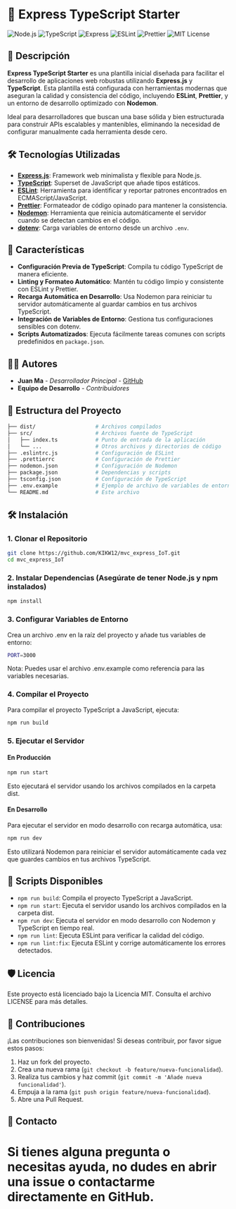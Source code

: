 # 🚀 Express TypeScript Starter

![Node.js](https://img.shields.io/badge/node-v20.9.0-green.svg)
![TypeScript](https://img.shields.io/badge/typescript-5.6.2-blue.svg)
![Express](https://img.shields.io/badge/express-4.21.0-brightgreen.svg)
![ESLint](https://img.shields.io/badge/ESLint-9.11.1-red.svg)
![Prettier](https://img.shields.io/badge/Prettier-3.3.3-yellow.svg)
![MIT License](https://img.shields.io/badge/License-MIT-blue.svg)

## 📝 Descripción

**Express TypeScript Starter** es una plantilla inicial diseñada para facilitar el desarrollo de aplicaciones web robustas utilizando **Express.js** y **TypeScript**. Esta plantilla está configurada con herramientas modernas que aseguran la calidad y consistencia del código, incluyendo **ESLint**, **Prettier**, y un entorno de desarrollo optimizado con **Nodemon**.

Ideal para desarrolladores que buscan una base sólida y bien estructurada para construir APIs escalables y mantenibles, eliminando la necesidad de configurar manualmente cada herramienta desde cero.

## 🛠️ Tecnologías Utilizadas

- **[Express.js](https://expressjs.com/)**: Framework web minimalista y flexible para Node.js.
- **[TypeScript](https://www.typescriptlang.org/)**: Superset de JavaScript que añade tipos estáticos.
- **[ESLint](https://eslint.org/)**: Herramienta para identificar y reportar patrones encontrados en ECMAScript/JavaScript.
- **[Prettier](https://prettier.io/)**: Formateador de código opinado para mantener la consistencia.
- **[Nodemon](https://nodemon.io/)**: Herramienta que reinicia automáticamente el servidor cuando se detectan cambios en el código.
- **[dotenv](https://github.com/motdotla/dotenv)**: Carga variables de entorno desde un archivo `.env`.

## 🌟 Características

- **Configuración Previa de TypeScript**: Compila tu código TypeScript de manera eficiente.
- **Linting y Formateo Automático**: Mantén tu código limpio y consistente con ESLint y Prettier.
- **Recarga Automática en Desarrollo**: Usa Nodemon para reiniciar tu servidor automáticamente al guardar cambios en tus archivos TypeScript.
- **Integración de Variables de Entorno**: Gestiona tus configuraciones sensibles con dotenv.
- **Scripts Automatizados**: Ejecuta fácilmente tareas comunes con scripts predefinidos en `package.json`.

## 👨‍💻 Autores

- **Juan Ma** - _Desarrollador Principal_ - [GitHub](https://github.com/KIKW12)
- **Equipo de Desarrollo** - _Contribuidores_

## 📂 Estructura del Proyecto

```bash
├── dist/                   # Archivos compilados
├── src/                    # Archivos fuente de TypeScript
│   ├── index.ts            # Punto de entrada de la aplicación
│   └── ...                 # Otros archivos y directorios de código
├── .eslintrc.js            # Configuración de ESLint
├── .prettierrc             # Configuración de Prettier
├── nodemon.json            # Configuración de Nodemon
├── package.json            # Dependencias y scripts
├── tsconfig.json           # Configuración de TypeScript
├── .env.example            # Ejemplo de archivo de variables de entorno
└── README.md               # Este archivo
```

## 🛠️ Instalación

### 1. Clonar el Repositorio

```bash
git clone https://github.com/KIKW12/mvc_express_IoT.git
cd mvc_express_IoT
```

### 2. Instalar Dependencias (Asegúrate de tener Node.js y npm instalados)

```bash
npm install
```

### 3. Configurar Variables de Entorno

Crea un archivo .env en la raíz del proyecto y añade tus variables de entorno:

```bash
PORT=3000
```

Nota: Puedes usar el archivo .env.example como referencia para las variables necesarias.

### 4. Compilar el Proyecto

Para compilar el proyecto TypeScript a JavaScript, ejecuta:

```bash
npm run build
```

### 5. Ejecutar el Servidor

#### En Producción

```bash
npm run start
```

Esto ejecutará el servidor usando los archivos compilados en la carpeta dist.

#### En Desarrollo

Para ejecutar el servidor en modo desarrollo con recarga automática, usa:

```bash
npm run dev
```

Esto utilizará Nodemon para reiniciar el servidor automáticamente cada vez que guardes cambios en tus archivos TypeScript.

## 📜 Scripts Disponibles

- `npm run build`: Compila el proyecto TypeScript a JavaScript.
- `npm run start`: Ejecuta el servidor usando los archivos compilados en la carpeta dist.
- `npm run dev`: Ejecuta el servidor en modo desarrollo con Nodemon y TypeScript en tiempo real.
- `npm run lint`: Ejecuta ESLint para verificar la calidad del código.
- `npm run lint:fix`: Ejecuta ESLint y corrige automáticamente los errores detectados.

## 🛡️ Licencia

Este proyecto está licenciado bajo la Licencia MIT. Consulta el archivo LICENSE para más detalles.

## 🤝 Contribuciones

¡Las contribuciones son bienvenidas! Si deseas contribuir, por favor sigue estos pasos:

1. Haz un fork del proyecto.
2. Crea una nueva rama (`git checkout -b feature/nueva-funcionalidad`).
3. Realiza tus cambios y haz commit (`git commit -m 'Añade nueva funcionalidad'`).
4. Empuja a la rama (`git push origin feature/nueva-funcionalidad`).
5. Abre una Pull Request.

## 📣 Contacto

# Si tienes alguna pregunta o necesitas ayuda, no dudes en abrir una issue o contactarme directamente en GitHub.
